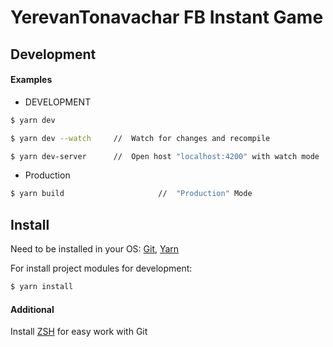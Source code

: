 # YerevanTonavachar FB Instant Game


## Development
#### Examples
- DEVELOPMENT
```bash
$ yarn dev                       
```
```bash
$ yarn dev --watch     //  Watch for changes and recompile
```
```bash
$ yarn dev-server      //  Open host "localhost:4200" with watch mode      
```
- Production
```bash 
$ yarn build                     //  "Production" Mode
```


## Install

Need to be installed in your OS: [Git](https://git-scm.com/book/en/v2/Getting-Started-Installing-Git), [Yarn](https://classic.yarnpkg.com/en/docs/install/#mac-stable) 

For install project modules for development: 
```bash
$ yarn install
```

#### Additional 
Install [ZSH](https://ohmyz.sh/) for easy work with Git


 
